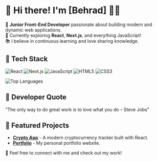 # 👋 Hi there! I'm [Behrad] 👨‍💻

🌟 **Junior Front-End Developer** passionate about building modern and dynamic web applications.  
🚀 Currently exploring **React**, **Next.js**, and everything JavaScript!  
📚 I believe in continuous learning and love sharing knowledge.

## 🔧 Tech Stack
![React](https://img.shields.io/badge/-React-61DAFB?logo=react&logoColor=white&style=flat)
![Next.js](https://img.shields.io/badge/-Next.js-000000?logo=nextdotjs&logoColor=white&style=flat)
![JavaScript](https://img.shields.io/badge/-JavaScript-F7DF1E?logo=javascript&logoColor=black&style=flat)
![HTML5](https://img.shields.io/badge/-HTML5-E34F26?logo=html5&logoColor=white&style=flat)
![CSS3](https://img.shields.io/badge/-CSS3-1572B6?logo=css3&logoColor=white&style=flat)


![Top Languages](https://github-readme-stats.vercel.app/api/top-langs/?username=Behradhmz&layout=compact&theme=dark)


## 💬 Developer Quote 
"The only way to do great work is to love what you do – Steve Jobs"



## 🚀 Featured Projects
- [**Crypto App**](https://github.com/your-username/Crypto-app) - A modern cryptocurrency tracker built with React.
- [**Portfolio**](https://github.com/your-username/Portfolio) - My personal portfolio website.

💬 Feel free to connect with me and check out my work!

